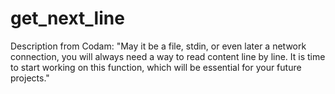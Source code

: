 # get_next_line
Description from Codam: "May it be a file, stdin, or even later a network connection, you will always need a way to read content line by line. It is time to start working on this function, which will be essential for your future projects."

